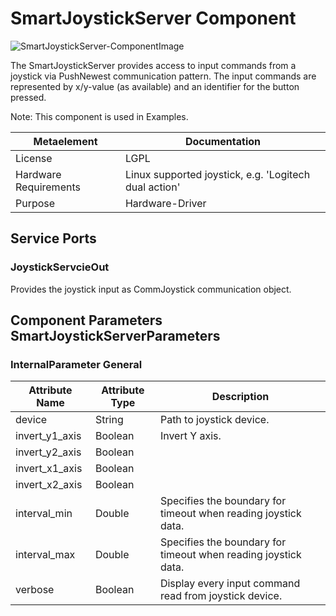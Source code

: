 <!--- This file is generated from the SmartJoystickServer.componentDocumentation model --->
<!--- do not modify this file manually as it will by automatically overwritten by the code generator, modify the model instead and re-generate this file --->

# SmartJoystickServer Component

![SmartJoystickServer-ComponentImage](model/SmartJoystickServerComponentDefinition.jpg)

The SmartJoystickServer provides access to input commands from a joystick via PushNewest communication pattern. The input commands are represented by x/y-value (as available) and an identifier for the button pressed.

Note: This component is used in Examples. 

| Metaelement | Documentation |
|-------------|---------------|
| License | LGPL |
| Hardware Requirements | Linux supported joystick, e.g. 'Logitech dual action' |
| Purpose | 	Hardware-Driver |



## Service Ports

### JoystickServcieOut

Provides the joystick input as CommJoystick communication object. 


## Component Parameters SmartJoystickServerParameters

### InternalParameter General

| Attribute Name | Attribute Type | Description |
|----------------|----------------|-------------|
| device | String | Path to joystick device. |
| invert_y1_axis | Boolean | Invert Y axis. |
| invert_y2_axis | Boolean |  |
| invert_x1_axis | Boolean |  |
| invert_x2_axis | Boolean |  |
| interval_min | Double | Specifies the boundary for timeout when reading joystick data. |
| interval_max | Double | Specifies the boundary for timeout when reading joystick data. |
| verbose | Boolean | Display every input command read from joystick device. |

